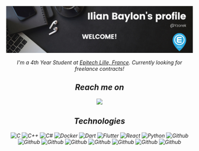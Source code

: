 <img src="https://github.com/Yzorek/Yzorek/blob/main/Github%20banner.png" />

<p align="center"><em>I'm a 4th Year Student at <a href="https://www.epitech.eu/fr/ecole-informatique-lille/">Epitech Lille, France</a>. Currently looking for freelance contracts!</p>
  
<h2 align="center">Reach me on</h2>

<p align="center">
  <a href="https://www.linkedin.com/in/ilian-baylon/?locale=en_US">
    <img src="https://img.shields.io/badge/-Linkedin-blue?style=for-the-badge&logo=Linkedin&logoColor=white&link=https://www.linkedin.com/in/ritik-rawal-698a18142/"/>
  </a>
</p>

<h2 align="center">Technologies</h2>

<p align="center">
  <img alt="C" src="https://img.shields.io/badge/C-00599C?style=for-the-badge&logo=c&logoColor=white"/>
  <img alt="C++" src="https://img.shields.io/badge/C%2B%2B-00599C?style=for-the-badge&logo=c%2B%2B&logoColor=white"/>
  <img alt="C#" src="https://img.shields.io/badge/C%23-239120?style=for-the-badge&logo=c-sharp&logoColor=white"/>
  <img alt="Docker" src="https://img.shields.io/badge/-Docker-46a2f1?style=for-the-badge&logo=docker&logoColor=white" />
  <img alt="Dart" src="https://img.shields.io/badge/Dart-0175C2?style=for-the-badge&logo=dart&logoColor=white"/>
  <img alt="Flutter" src="https://img.shields.io/badge/Flutter-02569B?style=for-the-badge&logo=flutter&logoColor=white"/>
  <img alt="React" src="https://img.shields.io/badge/React-20232A?style=for-the-badge&logo=react&logoColor=61DAFB"/>
  <img alt="Python" src="https://img.shields.io/badge/Python-3776AB?style=for-the-badge&logo=python&logoColor=white"/>
  <img alt="Github" src="https://img.shields.io/badge/GitHub-100000?style=for-the-badge&logo=github&logoColor=white"/>
  <img alt="Github" src="https://img.shields.io/badge/HTML5-E34F26?style=for-the-badge&logo=html5&logoColor=white"/>
  <img alt="Github" src="https://img.shields.io/badge/CSS3-1572B6?style=for-the-badge&logo=css3&logoColor=white"/>
  <img alt="Github" src="https://img.shields.io/badge/Vue.js-35495E?style=for-the-badge&logo=vue.js&logoColor=4FC08D"/>
  <img alt="Github" src="https://img.shields.io/badge/Angular-DD0031?style=for-the-badge&logo=angular&logoColor=white"/>
  <img alt="Github" src="https://img.shields.io/badge/Bootstrap-563D7C?style=for-the-badge&logo=bootstrap&logoColor=white"/>
  <img alt="Github" src="https://img.shields.io/badge/Material--UI-0081CB?style=for-the-badge&logo=material-ui&logoColor=white"/>
  <img alt="Github" src="https://img.shields.io/badge/Flutter-02569B?style=for-the-badge&logo=flutter&logoColor=white"/>
</p>
